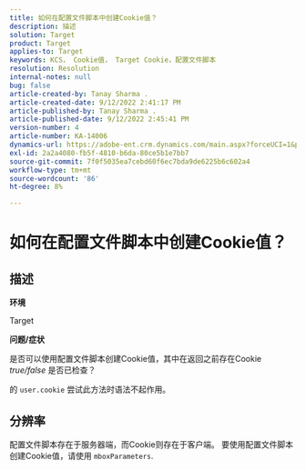 ```yaml
---
title: 如何在配置文件脚本中创建Cookie值？
description: 描述
solution: Target
product: Target
applies-to: Target
keywords: KCS， Cookie值， Target Cookie，配置文件脚本
resolution: Resolution
internal-notes: null
bug: false
article-created-by: Tanay Sharma .
article-created-date: 9/12/2022 2:41:17 PM
article-published-by: Tanay Sharma .
article-published-date: 9/12/2022 2:45:41 PM
version-number: 4
article-number: KA-14006
dynamics-url: https://adobe-ent.crm.dynamics.com/main.aspx?forceUCI=1&pagetype=entityrecord&etn=knowledgearticle&id=6c943bef-a832-ed11-9db1-002248086735
exl-id: 2a2a4080-fb5f-4810-b6da-80ce5b1e7bb7
source-git-commit: 7f0f5035ea7cebd60f6ec7bda9de6225b6c602a4
workflow-type: tm+mt
source-wordcount: '86'
ht-degree: 8%

---
```


# 如何在配置文件脚本中创建Cookie值？

## 描述


<b>环境</b>

Target



<b>问题/症状</b>

是否可以使用配置文件脚本创建Cookie值，其中在返回之前存在Cookie *true/false* 是否已检查？

的 `user.cookie` 尝试此方法时语法不起作用。


## 分辨率


配置文件脚本存在于服务器端，而Cookie则存在于客户端。 要使用配置文件脚本创建Cookie值，请使用 `mboxParameters`.
